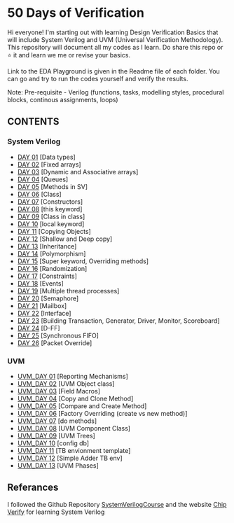 # 50 Days of Verification
Hi everyone! I'm starting out with learning Design Verification Basics that will include System Verilog and UVM (Universal Verification Methodology). This repository will document all my codes as I learn. 
Do share this repo or ⭐ it and learn we me or revise your basics.

Link to the EDA Playground is given in the Readme file of each folder. You can go and try to run the codes yourself and verify the results.

Note: Pre-requisite - Verilog (functions, tasks, modelling styles, procedural blocks, continous assignments, loops)

## CONTENTS
### System Verilog
- [DAY 01](https://github.com/SUHANI102003/50-days-of-Verification/tree/main/DAY%2001) [Data types]
- [DAY 02](https://github.com/SUHANI102003/50-days-of-Verification/tree/main/DAY%2002) [Fixed arrays]
- [DAY 03](https://github.com/SUHANI102003/50-days-of-Verification/tree/main/DAY%2003) [Dynamic and Associative arrays]
- [DAY 04](https://github.com/SUHANI102003/50-days-of-Verification/tree/main/DAY%2004) [Queues]
- [DAY 05](https://github.com/SUHANI102003/50-days-of-Verification/tree/main/DAY%2005) [Methods in SV]
- [DAY 06](https://github.com/SUHANI102003/50-days-of-Verification/tree/main/DAY%2006) [Class]
- [DAY 07](https://github.com/SUHANI102003/50-days-of-Verification/tree/main/DAY%2007) [Constructors]
- [DAY 08](https://github.com/SUHANI102003/50-days-of-Verification/tree/main/DAY%2008) [this keyword]
- [DAY 09](https://github.com/SUHANI102003/50-days-of-Verification/tree/main/DAY%2009) [Class in class]
- [DAY 10](https://github.com/SUHANI102003/50-days-of-Verification/tree/main/DAY%2010) [local keyword]
- [DAY 11](https://github.com/SUHANI102003/50-days-of-Verification/tree/main/DAY%2011) [Copying Objects]
- [DAY 12](https://github.com/SUHANI102003/50-days-of-Verification/tree/main/DAY%2012) [Shallow and Deep copy]
- [DAY 13](https://github.com/SUHANI102003/50-days-of-Verification/tree/main/DAY%2013) [Inheritance]
- [DAY 14](https://github.com/SUHANI102003/50-days-of-Verification/tree/main/DAY%2014) [Polymorphism]
- [DAY 15](https://github.com/SUHANI102003/50-days-of-Verification/tree/main/DAY%2015) [Super keyword, Overriding methods]
- [DAY 16](https://github.com/SUHANI102003/50-days-of-Verification/tree/main/DAY%2016) [Randomization]
- [DAY 17](https://github.com/SUHANI102003/50-days-of-Verification/tree/main/DAY%2017) [Constraints]
- [DAY 18](https://github.com/SUHANI102003/50-days-of-Verification/tree/main/DAY%2018) [Events]
- [DAY 19](https://github.com/SUHANI102003/50-days-of-Verification/tree/main/DAY%2019) [Multiple thread processes]
- [DAY 20](https://github.com/SUHANI102003/50-days-of-Verification/tree/main/DAY%2020) [Semaphore]
- [DAY 21](https://github.com/SUHANI102003/50-days-of-Verification/tree/main/DAY%2021) [Mailbox]
- [DAY 22](https://github.com/SUHANI102003/50-days-of-Verification/tree/main/DAY%2022) [Interface]
- [DAY 23](https://github.com/SUHANI102003/50-days-of-Verification/tree/main/DAY%2023) [Building Transaction, Generator, Driver, Monitor, Scoreboard]
- [DAY 24](https://github.com/SUHANI102003/50-days-of-Verification/tree/main/DAY%2024) [D-FF]
- [DAY 25](https://github.com/SUHANI102003/50-days-of-Verification/tree/main/DAY%2025) [Synchronous FIFO]
- [DAY 26](https://github.com/SUHANI102003/50-days-of-Verification/tree/main/DAY%2026) [Packet Override]


### UVM
- [UVM_DAY 01](https://github.com/SUHANI102003/50-days-of-Verification/tree/main/UVM_DAY%2001) [Reporting Mechanisms]
- [UVM_DAY 02](https://github.com/SUHANI102003/50-days-of-Verification/tree/main/UVM_DAY%2002) [UVM Object class]
- [UVM_DAY 03](https://github.com/SUHANI102003/50-days-of-Verification/tree/main/UVM_DAY%2003) [Field Macros]
- [UVM_DAY 04](https://github.com/SUHANI102003/50-days-of-Verification/tree/main/UVM_DAY%2004) [Copy and Clone Method]
- [UVM_DAY 05](https://github.com/SUHANI102003/50-days-of-Verification/tree/main/UVM_DAY%2005) [Compare and Create Method]
- [UVM_DAY 06](https://github.com/SUHANI102003/50-days-of-Verification/tree/main/UVM_DAY%2006) [Factory Overriding (create vs new method)]
- [UVM_DAY 07](https://github.com/SUHANI102003/50-days-of-Verification/tree/main/UVM_DAY%2007) [do methods]
- [UVM_DAY 08](https://github.com/SUHANI102003/50-days-of-Verification/tree/main/UVM_DAY%2008) [UVM Component Class]
- [UVM_DAY 09](https://github.com/SUHANI102003/50-days-of-Verification/tree/main/UVM_DAY%2009) [UVM Trees]
- [UVM_DAY 10](https://github.com/SUHANI102003/50-days-of-Verification/tree/main/UVM_DAY%2010) [config db]
- [UVM_DAY 11](https://github.com/SUHANI102003/50-days-of-Verification/tree/main/UVM_DAY%2011) [TB envionment template]
- [UVM_DAY 12](https://github.com/SUHANI102003/50-days-of-Verification/tree/main/UVM_DAY%2012) [Simple Adder TB env]
- [UVM_DAY 13](https://github.com/SUHANI102003/50-days-of-Verification/tree/main/UVM_DAY%2013) [UVM Phases]

  
## Referances
I followed the Github Repository [SystemVerilogCourse](https://github.com/SUHANI102003/SystemVerilogCourse) and the website [Chip Verify](https://www.chipverify.com/tutorials/systemverilog) for learning System Verilog

